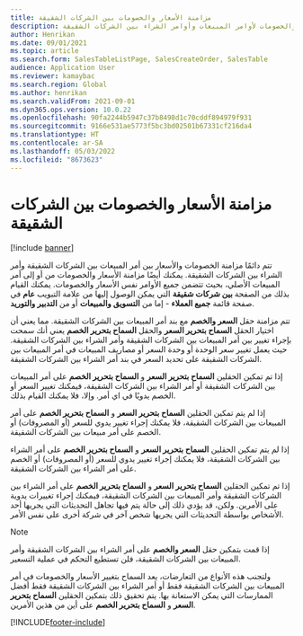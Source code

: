```yaml
---
title: مزامنة الأسعار والخصومات بين الشركات الشقيقة
description: يشرح هذا الموضوع مزامنة الأسعار والخصومات لأوامر المبيعات وأوامر الشراء بين الشركات الشقيقة
author: Henrikan
ms.date: 09/01/2021
ms.topic: article
ms.search.form: SalesTableListPage, SalesCreateOrder, SalesTable
audience: Application User
ms.reviewer: kamaybac
ms.search.region: Global
ms.author: henrikan
ms.search.validFrom: 2021-09-01
ms.dyn365.ops.version: 10.0.22
ms.openlocfilehash: 90fa2244b5947c37b8498d1c70cddf894979f931
ms.sourcegitcommit: 9166e531ae5773f5bc3bd02501b67331cf216da4
ms.translationtype: HT
ms.contentlocale: ar-SA
ms.lasthandoff: 05/03/2022
ms.locfileid: "8673623"
---
```

# <a name="synchronize-intercompany-prices-and-discounts"></a>مزامنة الأسعار والخصومات بين الشركات الشقيقة

[!include [banner](../../includes/banner.md)]

تتم دائمًا مزامنة الخصومات والأسعار بين أمر المبيعات بين الشركات الشقيقة وأمر الشراء بين الشركات الشقيقة. يمكنك أيضًا مزامنة الأسعار والخصومات من أو إلى أمر المبيعات الأصلي، بحيث تتضمن جميع الأوامر نفس الأسعار والخصومات. يمكنك القيام بذلك من الصفحة **بين شركات شقيقة** التي يمكن الوصول إليها من علامة التبويب **عام** في صفحة قائمة **جميع العملاء** - إما من **التسويق والمبيعات** أو من **التدبير والتوريد**.

تتم مزامنة حقل **السعر والخصم** مع بند أمر المبيعات بين الشركات الشقيقة. مما يعني أن اختيار الحقل **السماح بتحرير السعر** والحقل **السماح بتحرير الخصم** يعني أنك سمحت بإجراء تغيير بين أمر المبيعات بين الشركات الشقيقة وأمر الشراء بين الشركات الشقيقة. حيث يعمل تغيير سعر الوحدة أو وحدة السعر أو مصاريف المبيعات في أمر المبيعات بين الشركات الشقيقة على تحديد السعر في بند أمر الشراء بين الشركات الشقيقة.

إذا تم تمكين الحقلين **السماح بتحرير السعر** و **السماح بتحرير الخصم** على أمر المبيعات بين الشركات الشقيقة أو أمر الشراء بين الشركات الشقيقة، فيمكنك تغيير السعر أو الخصم يدويًا في اي أمر. وإلا، فلا يمكنك القيام بذلك.

إذا لم يتم تمكين الحقلين **السماح بتحرير السعر** و **السماح بتحرير الخصم** على أمر المبيعات بين الشركات الشقيقة، فلا يمكنك إجراء تغيير يدوي للسعر (أو المصروفات) أو الخصم على أمر مبيعات بين الشركات الشقيقة.

إذا لم يتم تمكين الحقلين **السماح بتحرير السعر** و **السماح بتحرير الخصم** على أمر الشراء بين الشركات الشقيقة، فلا يمكنك إجراء تغيير يدوي للسعر (أو المصروفات) أو الخصم على أمر الشراء بين الشركات الشقيقة.

إذا تم تمكين الحقلين **السماح بتحرير السعر** و **السماح بتحرير الخصم** على أمر الشراء بين الشركات الشقيقة وأمر المبيعات بين الشركات الشقيقة، فيمكنك إجراء تغييرات يدوية على الأمرين. ولكن، قد يؤدي ذلك إلى حالة يتم فيها تجاهل التحديثات التي يجريها أحد الأشخاص بواسطة التحديثات التي يجريها شخص آخر في شركة أخرى على نفس الأمر.

> [!NOTE]
> إذا قمت بتمكين حقل **السعر والخصم** على أمر الشراء بين الشركات الشقيقة وأمر المبيعات بين الشركات الشقيقة، فلن تستطيع التحكم في عملية التسعير. 

ولتجنب هذه الأنواع من التعارضات، يعد السماح بتغيير الأسعار والخصومات في أمر المبيعات بين الشركات الشقيقة فقط أو أمر الشراء بين الشركات الشقيقة فقط أفضل الممارسات التي يمكن الاستعانة بها. يتم تحقيق ذلك بتمكين الحقلين **السماح بتحرير السعر** و **السماح بتحرير الخصم** على أين من هذين الأمرين.

[!INCLUDE[footer-include](../../includes/footer-banner.md)]
